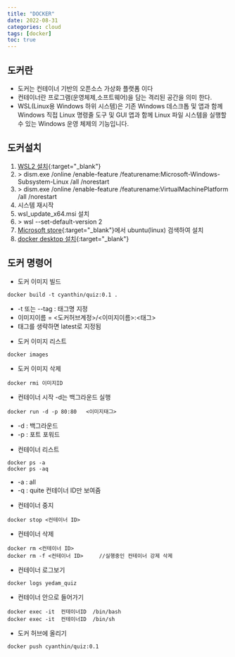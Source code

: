 ```yaml
---
title: "DOCKER"
date: 2022-08-31
categories: cloud  
tags: [docker]
toc: true
---
```


## 도커란
- 도커는 컨테이너 기반의 오픈소스 가상화 플랫폼 이다
- 컨테이너란 프로그램(운영체제,소프트웨어)을 담는 격리된 공간을 의미 한다. 
- WSL(Linux용 Windows 하위 시스템)은 기존 Windows 데스크톱 및 앱과 함께 Windows 직접 Linux 명령줄 도구 및 GUI 앱과 함께 Linux 파일 시스템을 실행할 수 있는 Windows 운영 체제의 기능입니다.

## 도커설치
1. [WSL2 설치](https://docs.microsoft.com/ko-kr/windows/wsl/install-manual){:target="_blank"}
  1. &gt; dism.exe /online /enable-feature /featurename:Microsoft-Windows-Subsystem-Linux /all /norestart
  2. &gt; dism.exe /online /enable-feature /featurename:VirtualMachinePlatform /all /norestart
  3. 시스템 재시작
  4. wsl_update_x64.msi  설치
  5. &gt; wsl --set-default-version 2
2. [Microsoft store](https://apps.microsoft.com/store/detail/ubuntu-2004/9N6SVWS3RX71?hl=ko-kr&gl=KR){:target="_blank"}에서 ubuntu(linux) 검색하여 설치
3. [docker desktop 설치](https://www.docker.com/products/docker-desktop/){:target="_blank"}

## 도커 명령어
- 도커 이미지 빌드
```
docker build -t cyanthin/quiz:0.1 .			
```
  * -t 또는 --tag  : 태그명 지정
  * 이미지이름 = <도커허브계정>/<이미지이름>:<태그>  
  * 태그를 생략하면 latest로 지정됨

- 도커 이미지 리스트  
``` 
docker images
```

- 도커 이미지 삭제
```
docker rmi 이미지ID
```

- 컨테이너 시작  -d는 백그라운드 실행
```
docker run -d -p 80:80   <이미지태그>
```
  * -d : 백그라운드 
  * -p : 포트 포워드

- 컨테이너 리스트
```
docker ps -a
docker ps -aq        
```
  * -a : all
  * -q : quite 컨테이너 ID만 보여줌

- 컨테이너 중지
```
docker stop <컨테이너 ID> 
```

- 컨테이너 삭제
```
docker rm <컨테이너 ID> 
docker rm -f <컨테이너 ID>     //실행중인 컨테이너 강제 삭제
```

- 컨테이너 로그보기
```
docker logs yedam_quiz
 ```

- 컨테이너 안으로 들어가기
```
docker exec -it  컨테이너ID  /bin/bash 
docker exec -it  컨테이너ID  /bin/sh
```

- 도커 허브에 올리기
```
docker push cyanthin/quiz:0.1
```
